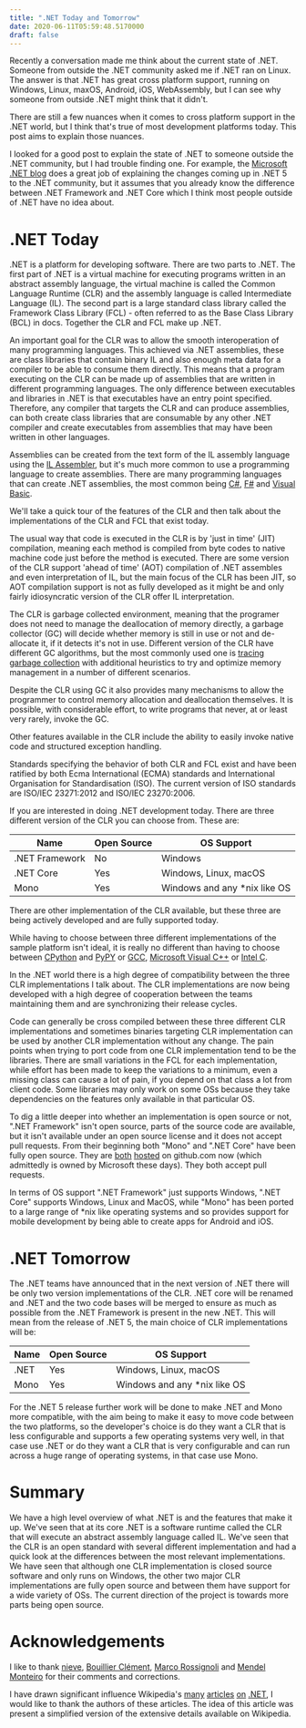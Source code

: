 ```yaml
---
title: ".NET Today and Tomorrow"
date: 2020-06-11T05:59:48.5170000
draft: false
---
```


Recently a conversation made me think about the current state of .NET. Someone from outside the .NET community asked me if .NET ran on Linux. The answer is that .NET has great cross platform support, running on Windows, Linux, maxOS, Android, iOS, WebAssembly, but I can see why someone from outside .NET might think that it didn't.

There are still a few nuances when it comes to cross platform support in the .NET world, but I think that's true of most development platforms today. This post aims to explain those nuances.

I looked for a good post to explain the state of .NET to someone outside the .NET community, but I had trouble finding one. For example, the [Microsoft .NET blog](https://devblogs.microsoft.com/dotnet/introducing-net-5/) does a great job of explaining the changes coming up in .NET 5 to the .NET community, but it assumes that you already know the difference between .NET Framework and .NET Core which I think most people outside of .NET have no idea about.

.NET Today
==========

.NET is a platform for developing software. There are two parts to .NET. The first part of .NET is a virtual machine for executing programs written in an abstract assembly language, the virtual machine is called the Common Language Runtime (CLR) and the assembly language is called Intermediate Language (IL). The second part is a large standard class library called the Framework Class Library (FCL) - often referred to as the Base Class Library (BCL) in docs. Together the CLR and FCL make up .NET. 

An important goal for the CLR was to allow the smooth interoperation of many programming languages. This achieved via .NET assemblies, these are class libraries that contain binary IL and also enough meta data for a compiler to be able to consume them directly. This means that a program executing on the CLR can be made up of assemblies that are written in different programming languages. The only difference between executables and libraries in .NET is that executables have an entry point specified. Therefore, any compiler that targets the CLR and can produce assemblies, can both create class libraries that are consumable by any other .NET compiler and create executables from assemblies that may have been written in other languages.

Assemblies can be created from the text form of the IL assembly language using the [IL Assembler](https://docs.microsoft.com/en-US/dotnet/framework/tools/ilasm-exe-il-assembler), but it's much more common to use a programming language to create assemblies. There are many programming languages that can create .NET assemblies, the most common being [C#](https://docs.microsoft.com/en-us/dotnet/csharp/), [F#](https://fsharp.org/) and [Visual Basic](https://docs.microsoft.com/en-us/dotnet/visual-basic/getting-started/).

We'll take a quick tour of the features of the CLR and then talk about the implementations of the CLR and FCL that exist today.

The usual way that code is executed in the CLR is by 'just in time' (JIT) compilation, meaning each method is compiled from byte codes to native machine code just before the method is executed. There are some version of the CLR support 'ahead of time' (AOT) compilation of .NET assembles and even interpretation of IL, but the main focus of the CLR has been JIT, so AOT compilation support is not as fully developed as it might be and only fairly idiosyncratic version of the CLR offer IL interpretation.

The CLR is garbage collected environment, meaning that the programer does not need to manage the deallocation of memory directly, a garbage collector (GC) will decide whether memory is still in use or not and de-allocate it, if it detects it's not in use. Different version of the CLR have different GC algorithms, but the most commonly used one is [tracing garbage collection](https://en.wikipedia.org/wiki/Tracing_garbage_collection) with additional heuristics to try and optimize memory management in a number of different scenarios.

Despite the CLR using GC it also provides many mechanisms to allow the programmer to control memory allocation and deallocation themselves. It is possible, with considerable effort, to write programs that never, at or least very rarely, invoke the GC.

Other features available in the CLR include the ability to easily invoke native code and structured exception handling. 

Standards specifying the behavior of both CLR and FCL exist and have been ratified by both Ecma International (ECMA) standards and International Organisation for Standardisation (ISO). The current version of ISO standards are ISO/IEC 23271:2012 and ISO/IEC 23270:2006.

If you are interested in doing .NET development today. There are three different version of the CLR you can choose from. These are:

Name            |   Open Source     |    OS Support
----------------|-------------------|-----------------------
.NET Framework  | No                | Windows
.NET Core       | Yes               | Windows, Linux, macOS
Mono            | Yes               | Windows and any *nix like OS

There are other implementation of the CLR available, but these three are being actively developed and are fully supported today.

While having to choose between three different implementations of the sample platform isn't ideal, it is really no different than having to choose between [CPython](https://www.python.org/) and [PyPY](https://www.pypy.org/) or [GCC](https://gcc.gnu.org/), [Microsoft Visual C++](https://docs.microsoft.com/en-us/cpp/?view=vs-2019) or [Intel C](https://software.intel.com/content/www/us/en/develop/tools/compilers/c-compilers.html). 

In the .NET world there is a high degree of compatibility between the three CLR implementations I talk about. The CLR implementations are now being developed with a high degree of cooperation between the teams maintaining them and are synchronizing their release cycles.

Code can generally be cross compiled between these three different CLR implementations and sometimes binaries targeting CLR implementation can be used by another CLR implementation without any change. The pain points when trying to port code from one CLR implementation tend to be the libraries. There are small variations in the FCL for each implementation, while effort has been made to keep the variations to a minimum, even a missing class can cause a lot of pain, if you depend on that class a lot from client code. Some libraries may only work on some OSs because they take dependencies on the features only available in that particular OS.

To dig a little deeper into whether an implementation is open source or not, ".NET Framework" isn't open source, parts of the source code are available, but it isn't available under an open source license and it does not accept pull requests. From their beginning both "Mono" and ".NET Core" have been fully open source. They are [both](https://github.com/dotnet) [hosted](https://github.com/mono/) on github.com now (which admittedly is owned by Microsoft these days). They both accept pull requests.

In terms of OS support ".NET Framework" just supports Windows, ".NET Core" supports Windows, Linux and MacOS, while "Mono" has been ported to a large range of *nix like operating systems and so provides support for mobile development by being able to create apps for Android and iOS.

.NET Tomorrow
=============

The .NET teams have announced that in the next version of .NET there will be only two version implementations of the CLR. .NET core will be renamed and .NET and the two code bases will be merged to ensure as much as possible from the .NET Framework is present in the new .NET. This will mean from the release of .NET 5, the main choice of CLR implementations will be:

Name            |   Open Source     |    OS Support
----------------|-------------------|-----------------------
.NET            | Yes               | Windows, Linux, macOS
Mono            | Yes               | Windows and any *nix like OS

For the .NET 5 release further work will be done to make .NET and Mono more compatible, with the aim being to make it easy to move code between the two platforms, so the developer's choice is do they want a CLR that is less configurable and supports a few operating systems very well, in that case use .NET or do they want a CLR that is very configurable and can run across a huge range of operating systems, in that case use Mono.

Summary
=======

We have a high level overview of what .NET is and the features that make it up. We've seen that at its core .NET is a software runtime called the CLR that will execute an abstract assembly language called IL. We've seen that the CLR is an open standard with several different implementation and had a quick look at the differences between the most relevant implementations. We have seen that although one CLR implementation is closed source software and only runs on Windows, the other two major CLR implementations are fully open source and between them have support for a wide variety of OSs. The current direction of the project is towards more parts being open source.

Acknowledgements
================

I like to thank [nieve](https://twitter.com/nieveg), [Bouillier Clément](https://twitter.com/clem_bouillier), [Marco Rossignoli](https://twitter.com/MarcoRossignoli) and [Mendel Monteiro](https://twitter.com/MendelMonteiro) for their comments and corrections.

I have drawn significant influence Wikipedia's [many](https://en.wikipedia.org/wiki/.NET_Framework) [articles](https://en.wikipedia.org/wiki/.NET_Core) [on](https://en.wikipedia.org/wiki/.NET_Framework_version_history) [.NET](https://en.wikipedia.org/wiki/Common_Language_Infrastructure), I would like to thank the authors of these articles. The idea of this article was present a simplified version of the extensive details available on Wikipedia. 
